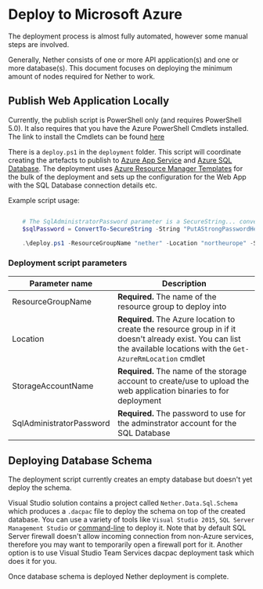 # Deploy to Microsoft Azure

The deployment process is almost fully automated, however some manual steps are involved.

Generally, Nether consists of one or more API application(s) and one or more database(s). This document focuses on deploying the minimum amount of nodes required for Nether to work.

## Publish Web Application Locally

Currently, the publish script is PowerShell only (and requires PowerShell 5.0).
It also requires that you have the Azure PowerShell Cmdlets installed. The link to install the Cmdlets can be found [here](https://azure.microsoft.com/en-us/downloads/)

There is a `deploy.ps1` in the `deployment` folder. This script will coordinate creating the artefacts to publish to [Azure App Service](https://azure.microsoft.com/en-us/services/app-service/web/) and [Azure SQL Database](https://azure.microsoft.com/en-us/services/sql-database/). The deployment uses [Azure Resource Manager Templates](https://docs.microsoft.com/en-us/azure/azure-resource-manager/resource-group-overview) for the bulk of the deployment and sets up the configuration for the Web App with the SQL Database connection details etc.


Example script usage:

```powershell

    # The SqlAdministratorPassword parameter is a SecureString... convert the password here
    $sqlPassword = ConvertTo-SecureString -String "PutAStrongPasswordHere;-)" -AsPlainText -Force

    .\deploy.ps1 -ResourceGroupName "nether" -Location "northeurope" -StorageAccountName "netherstorage" -SqlAdministratorPassword $sqlPassword

```

### Deployment script parameters

Parameter name | Description
---------------|------------
ResourceGroupName | **Required.** The name of the resource group to deploy into
Location | **Required.** The Azure location to create the resource group in if it doesn't already exist. You can list the available locations with the `Get-AzureRmLocation` cmdlet
StorageAccountName | **Required.** The name of the storage account to create/use to upload the web application binaries to for deployment
SqlAdministratorPassword | **Required.** The password to use for the adminstrator account for the SQL Database


## Deploying Database Schema

The deployment script currently creates an empty database but doesn't yet deploy the schema.

Visual Studio solution contains a project called `Nether.Data.Sql.Schema` which produces a `.dacpac` file to deploy the schema on top of the created database. You can use a variety of tools like `Visual Studio 2015`, `SQL Server Management Studio` or [command-line](https://msdn.microsoft.com/en-us/library/hh550080(v=vs.103).aspx) to deploy it. Note that by default SQL Server firewall doesn't allow incoming connection from non-Azure services, therefore you may want to temporarily open a firewall port for it. Another option is to use Visual Studio Team Services dacpac deployment task which does it for you.

Once database schema is deployed Nether deployment is complete.